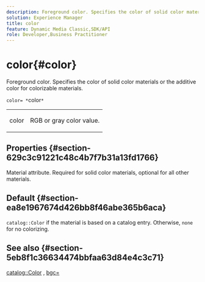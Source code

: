 ```yaml
---
description: Foreground color. Specifies the color of solid color materials or the additive color for colorizable materials.
solution: Experience Manager
title: color
feature: Dynamic Media Classic,SDK/API
role: Developer,Business Practitioner
---
```


# color{#color}

Foreground color. Specifies the color of solid color materials or the additive color for colorizable materials.

 `color= *`color`*`

<table id="simpletable_C5AF9074CCA64EA5921772DF3F7E0F55"> 
 <tr class="strow"> 
  <td class="stentry"> <p><span class="varname"> color</span> </p> </td> 
  <td class="stentry"> <p>RGB or gray color value. </p></td> 
 </tr> 
</table>

## Properties {#section-629c3c91221c48c4b7f7b31a13fd1766}

Material attribute. Required for solid color materials, optional for all other materials.

## Default {#section-ea8e1967674d426bb8f46abe365b6aca}

`catalog::Color` if the material is based on a catalog entry. Otherwise, `none` for no colorizing.

## See also {#section-5eb8f1c36634474bbfaa63d84e4c3c71}

[catalog::Color](../../../../../ir-api/material-cat/image-rendering-api-ref/c-ir-material-catalog/c-ir-material-data-reference/r-ir-cat-color.md#reference-7639487fe0ac48beb9e8afa4dc845552) , [bgc=](../../../../../ir-api/http-protocol/image-rendering-api-ref/c-ir-http-protocol-ref/c-ir-http-protocol-command-reference/r-ir-bgc.md#reference-3f5c78cea01c4a85aa582076d23aebb0) 
